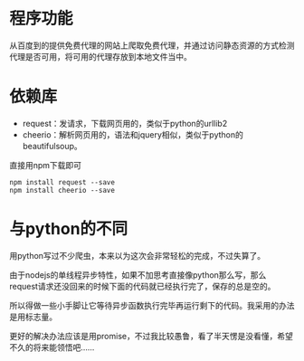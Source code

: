 # 程序功能

从百度到的提供免费代理的网站上爬取免费代理，并通过访问静态资源的方式检测代理是否可用，将可用的代理存放到本地文件当中。

# 依赖库

+ request：发请求，下载网页用的，类似于python的urllib2
+ cheerio：解析网页用的，语法和jquery相似，类似于python的beautifulsoup。

直接用npm下载即可
```
npm install request --save
npm install cheerio --save
```



# 与python的不同

用python写过不少爬虫，本来以为这次会非常轻松的完成，不过失算了。

由于nodejs的单线程异步特性，如果不加思考直接像python那么写，那么request请求还没回来的时候下面的代码就已经执行完了，保存的总是空的。

所以得做一些小手脚让它等待异步函数执行完毕再运行剩下的代码。我采用的办法是用标志量。

更好的解决办法应该是用promise，不过我比较愚鲁，看了半天愣是没看懂，希望不久的将来能领悟吧……
